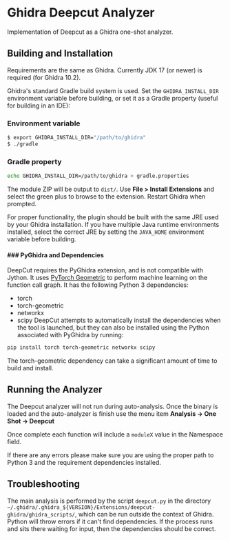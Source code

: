 Ghidra Deepcut Analyzer
=======================

Implementation of Deepcut as a Ghidra one-shot analyzer. 

## Building and Installation
Requirements are the same as Ghidra.  Currently JDK 17 (or newer) is required (for Ghidra 10.2).

Ghidra's standard Gradle build system is used. Set the
`GHIDRA_INSTALL_DIR` environment variable before building, or set it as
a Gradle property (useful for building in an IDE):

### Environment variable
```bash
$ export GHIDRA_INSTALL_DIR="/path/to/ghidra"
$ ./gradle
```

### Gradle property
```bash
echo GHIDRA_INSTALL_DIR=/path/to/ghidra > gradle.properties
```

The module ZIP will be output to `dist/`. Use **File > Install
Extensions** and select the green plus to browse to the
extension. Restart Ghidra when prompted.

For proper functionality, the plugin should be built with the same JRE
used by your Ghidra installation. If you have multiple Java runtime
environments installed, select the correct JRE by setting the
`JAVA_HOME` environment variable before building.

#### ### PyGhidra and Dependencies

DeepCut requires the PyGhidra extension, and is not compatible with Jython. It uses [PyTorch Geometric](https://pytorch-geometric.readthedocs.io/) to perform machine learning on the function call graph. It has the following Python 3 dependencies:
  - torch
  - torch-geometric
  - networkx
  - scipy
DeepCut attempts to automatically install the dependencies when the tool is launched, but they can also be installed using the Python associated with PyGhidra by running:
```bash
pip install torch torch-geometric networkx scipy
```
The torch-geometric dependency can take a significant amount of time to build and install.

## Running the Analyzer
The Deepcut analyzer will not run during auto-analysis. Once the binary
is loaded and the auto-analyzer is finish use the menu item **Analysis
-> One Shot -> Deepcut**

Once complete each function will include a `moduleX` value in the
Namespace field.

If there are any errors please make sure you are using the proper path
to Python 3 and the requirement dependencies installed.

## Troubleshooting
The main analysis is performed by the script `deepcut.py` in the directory `~/.ghidra/.ghidra_${VERSION}/Extensions/deepcut-ghidra/ghidra_scripts/`, which can be run outside the context of Ghidra.  Python will throw errors if it can't find dependencies.  If the process runs and sits there waiting for input, then the dependencies should be correct.